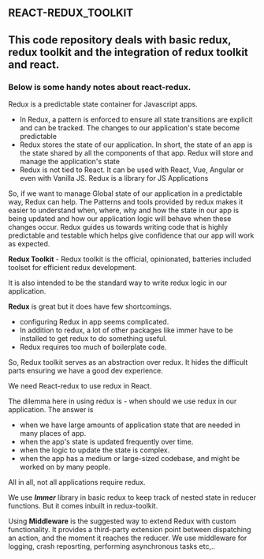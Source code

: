 ## __REACT-REDUX_TOOLKIT__

## This code repository deals with basic redux, redux toolkit and the integration of redux toolkit and react.

### Below is some handy notes about react-redux.


Redux is a predictable state container for Javascript apps.
  - In Redux, a pattern is enforced to ensure all state transitions are explicit and can be tracked. The changes to our application's state become predictable
  - Redux stores the state of our application. In short, the state of an app is the state shared by all the components of that app. Redux will store and manage the application's state
  - Redux is not tied to React. It can be used with React, Vue, Angular or even with Vanilla JS. Redux is a library for JS Applications

So, if we want to manage Global state of our application in a predictable way, Redux can help. The Patterns and tools provided by redux makes it easier to understand when, where, why and how the state in our app is being updated and how our application logic will behave when these changes occur. Redux guides us towards writing code that is highly predictable and testable which helps give confidence that our app will work as expected.

__Redux Toolkit__ - Redux toolkit is the official, opinionated, batteries included toolset for efficient redux development.

It is also intended to be the standard way to write redux logic in our application.

__Redux__ is great but it does have few shortcomings.
  - configuring Redux in app seems complicated.
  - In addition to redux, a lot of other packages like immer have to be installed to get redux to do something useful.
  - Redux requires too much of boilerplate code.

So, Redux toolkit serves as an abstraction over redux. It hides the difficult parts ensuring we have a good dev experience.

We need React-redux to use redux in React.

The dilemma here in using redux is - when should we use redux in our application. The answer is
  - when we have large amounts of application state that are needed in many places of app.
  - when the app's state is updated frequently over time.
  - when the logic to update the state is complex.
  - when the app has a medium or large-sized codebase, and might be worked on by many people.

All in all, not all applications require redux.

We use __*Immer*__ library in basic redux to keep track of nested state in reducer functions. But it comes inbuilt in redux-toolkit.

Using __Middleware__ is the suggested way to extend Redux with custom functionality. It provides a third-party extension point between dispatching an action, and the moment it reaches the reducer. We use middleware for logging, crash reposrting, performing asynchronous tasks etc,..
